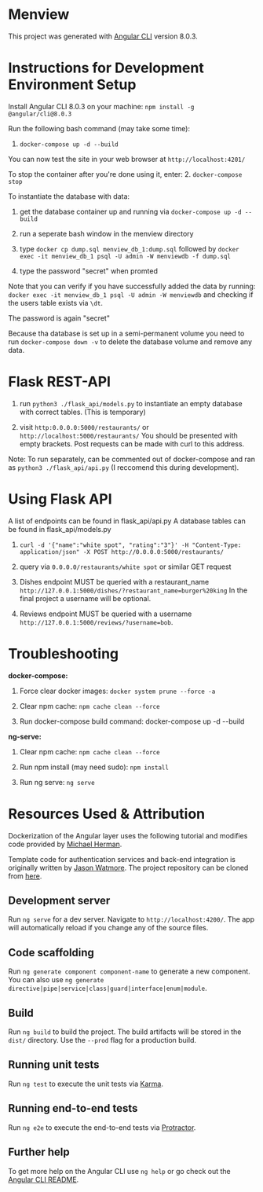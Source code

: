 # Menview

This project was generated with [Angular CLI](https://github.com/angular/angular-cli) version 8.0.3.


Instructions for Development Environment Setup
==============================================

Install Angular CLI 8.0.3 on your machine:
`npm install -g @angular/cli@8.0.3`

Run the following bash command (may take some time):

1. `docker-compose up -d --build`

You can now test the site in your web browser at `http://localhost:4201/`

To stop the container after you're done using it, enter:
2. `docker-compose stop`

To instantiate the database with data:

1. get the database container up and running via `docker-compose up -d --build`

2. run a seperate bash window in the menview directory 

3. type `docker cp dump.sql menview_db_1:dump.sql` followed by `docker exec -it menview_db_1 psql -U admin -W menviewdb -f dump.sql`

4. type the password "secret" when promted 

Note that you can verify if you have successfully added the data by running: `docker exec -it menview_db_1 psql -U admin -W menviewdb` and checking if the users table exists via `\dt`.

The password is again "secret"

Because tha database is set up in a semi-permanent volume you need to run `docker-compose down -v` to delete the database volume and remove any data. 

Flask REST-API
===============
1. run `python3 ./flask_api/models.py` to instantiate an empty database with correct tables. (This is temporary)

2. visit `http:0.0.0.0:5000/restaurants/` or `http://localhost:5000/restaurants/` You should be presented with empty brackets. Post requests can be made with curl to this address. 


Note: To run separately, can be commented out of docker-compose and ran as `python3 ./flask_api/api.py`  (I reccomend this during development).

Using Flask API
===============

A list of endpoints can be found in flask_api/api.py
A database tables can be found in flask_api/models.py

1. `curl -d '{"name":"white spot", "rating":"3"}' -H "Content-Type: application/json" -X POST http://0.0.0.0:5000/restaurants/`

2. query via `0.0.0.0/restaurants/white spot` or similar GET request

3. Dishes endpoint MUST be queried with a restaurant_name `http://127.0.0.1:5000/dishes/?restaurant_name=burger%20king` In the final project a username will be optional.

4. Reviews endpoint MUST be queried with a username `http://127.0.0.1:5000/reviews/?username=bob`.

Troubleshooting
===============

**docker-compose:**

1. Force clear docker images:
`docker system prune --force -a`

2. Clear npm cache: `npm cache clean --force`

3. Run docker-compose build command: docker-compose up -d --build

**ng-serve:**

1. Clear npm cache: `npm cache clean --force`

2. Run npm install (may need sudo): `npm install`

3. Run ng serve: `ng serve`


Resources Used & Attribution
============================

Dockerization of the Angular layer uses the following tutorial and modifies code provided by [Michael Herman](https://mherman.org/blog/dockerizing-an-angular-app/).

Template code for authentication services and back-end integration is originally written by [Jason Watmore](https://jasonwatmore.com/post/2019/06/10/angular-8-user-registration-and-login-example-tutorial). The project repository can be cloned from [here](https://github.com/cornflourblue/angular-8-registration-login-example).


## Development server

Run `ng serve` for a dev server. Navigate to `http://localhost:4200/`. The app will automatically reload if you change any of the source files.

## Code scaffolding

Run `ng generate component component-name` to generate a new component. You can also use `ng generate directive|pipe|service|class|guard|interface|enum|module`.

## Build

Run `ng build` to build the project. The build artifacts will be stored in the `dist/` directory. Use the `--prod` flag for a production build.

## Running unit tests

Run `ng test` to execute the unit tests via [Karma](https://karma-runner.github.io).

## Running end-to-end tests

Run `ng e2e` to execute the end-to-end tests via [Protractor](http://www.protractortest.org/).

## Further help

To get more help on the Angular CLI use `ng help` or go check out the [Angular CLI README](https://github.com/angular/angular-cli/blob/master/README.md).
